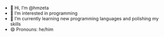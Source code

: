 - 👋 Hi, I’m @hmzeta
- 👀 I’m interested in programming
- 🌱 I’m currently learning new programming languages and polishing my skills
- 😄 Pronouns: he/him

<!---
hmzeta/hmzeta is a ✨ special ✨ repository because its `README.md` (this file) appears on your GitHub profile.
You can click the Preview link to take a look at your changes.
--->
